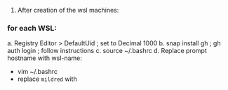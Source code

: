 1. After creation of the wsl machines:

### for each WSL: 

a. Registry Editor > DefaultUid ; set to Decimal 1000 
b. snap install gh ; gh auth login ; follow instructions 
c. source ~/.bashrc 
d. Replace prompt hostname with wsl-name: 
  - vim ~/.bashrc
  - replace `mildred` with <distribution name>

